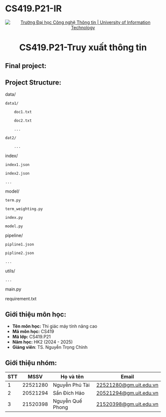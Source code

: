 # CS419.P21-IR
<p align="center">
  <a href="https://www.uit.edu.vn/" title="Trường Đại học Công nghệ Thông tin" style="border: none;">
    <img src="https://i.imgur.com/WmMnSRt.png" alt="Trường Đại học Công nghệ Thông tin | University of Information Technology">
  </a>
</p>

<h1 align="center"><b>CS419.P21-Truy xuất thông tin</b></h>

## Final project:

## Project Structure:
data/

    data1/
    
        doc1.txt
        
        doc2.txt
        
        ...
        
    dat2/
    
        ...
        
index/

    index1.json
    
    index2.json
    
    ...
    
model/

    term.py
    
    term_weighting.py
    
    index.py
    
    model.py
    
pipeline/

    pipline1.json
    
    pipline2.json
    
    ...
    
utils/

    ...
    
main.py

requirement.txt
    
## Giới thiệu môn học:
* **Tên môn học:** Thi giác máy tính nâng cao
* **Mã môn học:** CS419
* **Mã lớp:** CS419.P21
* **Năm học:** HK2 (2024 - 2025)
* **Giảng viên**: TS. Nguyễn Trọng Chỉnh
  
## Giới thiệu nhóm:
|**STT**|**MSSV**|   **Họ và tên**  |       **Email**      |
|-------|--------|------------------|----------------------|
|   1   |22521280|  Nguyễn Phú Tài  |22521280@gm.uit.edu.vn|
|   2   |20521294|   Sần Đích Hảo   |20521294@gm.uit.edu.vn|
|   3   |21520398| Nguyễn Quế Phong |21520398@gm.uit.edu.vn|
